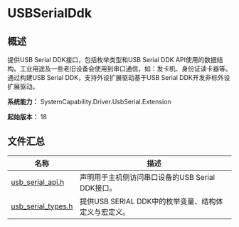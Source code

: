 # USBSerialDdk
<!--Kit: Driver Development Kit-->
<!--Subsystem: Driver-->
<!--Owner: @lixinsheng2-->
<!--Designer: @w00373942-->
<!--Tester: @dong-dongzhen-->
<!--Adviser: @w_Machine_cc-->

## 概述

提供USB Serial DDK接口，包括枚举类型和USB Serial DDK API使用的数据结构。工业用途及一些老旧设备会使用到串口通信，如：发卡机、身份证读卡器等。通过构建USB Serial DDK，支持外设扩展驱动基于USB Serial DDK开发非标外设扩展驱动。

**系统能力：** SystemCapability.Driver.UsbSerial.Extension

**起始版本：** 18
## 文件汇总

| 名称 | 描述 |
| -- | -- |
| [usb_serial_api.h](capi-usb-serial-api-h.md) | 声明用于主机侧访问串口设备的USB Serial DDK接口。 |
| [usb_serial_types.h](capi-usb-serial-types-h.md) | 提供USB SERIAL DDK中的枚举变量、结构体定义与宏定义。 |

